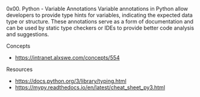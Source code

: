 0x00. Python - Variable Annotations
Variable annotations in Python allow developers to provide type hints for variables, indicating the expected data type or structure. These annotations serve as a form of documentation and can be used by static type checkers or IDEs to provide better code analysis and suggestions.

Concepts
* https://intranet.alxswe.com/concepts/554

Resources
* https://docs.python.org/3/library/typing.html
* https://mypy.readthedocs.io/en/latest/cheat_sheet_py3.html
